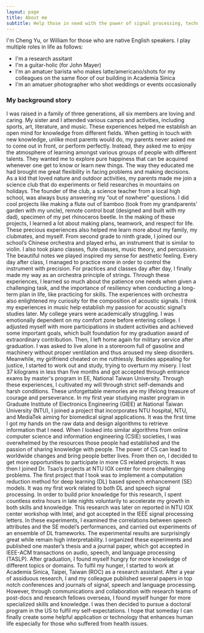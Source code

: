 ```yaml
---
layout: page
title: About me
subtitle: Help those in need with the power of signal processing, technologies, and passion.
---
```


I'm Cheng Yu, or William for those who are native English speakers. I play multiple roles in life as follows:

- I'm a research assitant
- I'm a guitar-holic (for John Mayer)
- I'm an amatuer barista who makes latte/americano/shots for my colleagues on the same floor of our building in Academia Sinica
- I'm an amatuer photographer who shot weddings or events occasionally

### My background story

I was raised in a family of three generations, all six members are loving and caring. My sister and I attended various camps and activities, including sports, art, literature, and music. These experiences helped me establish an open mind for knowledge from different fields. When getting in touch with new knowledge, unlike most parents would do, my parents never asked me to come out in front, or perform perfectly. Instead, they asked me to enjoy the atmosphere of learning amongst various groups of people with different talents. They wanted me to explore pure happiness that can be acquired whenever one get to know or learn new things. The way they educated me had brought me great flexibility in facing problems and making decisions.
As a kid that loved nature and outdoor activities, my parents made me join a science club that do experiments or field researches in mountains on holidays. The founder of the club, a science teacher from a local high school, was always busy answering my “out of nowhere” questions. I did cool projects like making a flute out of bamboo (took from my grandparents’ garden with my uncle), remote control boat (designed and built with my dad), specimen of my pet rhinoceros beetle. In the making of these projects, I learned a lot about making plans, teamwork, and respect for life. These precious experiences also helped me learn more about my family, my clubmates, and myself.
From second grade to ninth grade, I joined our school’s Chinese orchestra and played erhu, an instrument that is similar to violin. I also took piano classes, flute classes, music theory, and percussion. The beautiful notes we played inspired my sense for aesthetic feeling. Every day after class, I managed to practice more in order to control the instrument with precision. For practices and classes day after day, I finally made my way as an orchestra principle of strings. Through these experiences, I learned so much about the patience one needs when given a challenging task, and the importance of resiliency when conducting a long-term plan in life, like practicing for skills. The experiences with orchestra also enlightened my curiosity for the composition of acoustic signals. I think my experiences in music help establish my passion for acoustic signal’s studies later.
My college years were academically struggling. I was emotionally dependent on my comfort zone before entering college. I adjusted myself with more participations in student activities and achieved some important goals, which built foundation for my graduation award of extraordinary contribution. Then, I left home again for military service after graduation. I was asked to live alone in a storeroom full of gasoline and machinery without proper ventilation and thus aroused my sleep disorders. Meanwhile, my girlfriend cheated on me ruthlessly. Besides appealing for justice, I started to work out and study, trying to overturn my misery. I lost 37 kilograms in less than five months and got accepted through entrance exams by master's program in EE, National Taiwan University. Through these experiences, I cultivated my will through strict self-demands and harsh conditions. These unforgettable memories are my lifelong treasure of courage and perseverance.
In my first year studying master program in Graduate Institute of Electronics Engineering (GIEE) at National Taiwan University (NTU), I joined a project that incorporates NTU hospital, NTU, and MediaTek aiming for biomedical signal applications. It was the first time I got my hands on the raw data and design algorithms to retrieve information that I need. When I looked into similar algorithms from online computer science and information engineering (CSIE) societies, I was overwhelmed by the resources those people had established and the passion of sharing knowledge with people. The power of CS can lead to worldwide
changes and bring people better lives. From then on, I decided to get more opportunities to participate in more CS related projects. It was then I joined Dr. Tsao’s projects at NTU IOX center for more challenging problems. The first project that I took was to implement a computation reduction method for deep learning (DL) based speech enhancement (SE) models. It was my first work related to both DL and speech signal processing. In order to build prior knowledge for this research, I spent countless extra hours in late nights voluntarily to accelerate my growth in both skills and knowledge. This research was later on reported in NTU IOX center workshop with Intel, and got accepted in the IEEE signal processing letters. In these experiments, I examined the correlations between speech attributes and the SE model’s performances, and carried out experiments of an ensemble of DL frameworks. The experimental results are surprisingly great while remain high interpretability. I organized these experiments and published one master’s thesis and a journal paper, which got accepted in IEEE-ACM transactions on audio, speech, and language processing (TASLP).
After graduation, I found myself hungry for more knowledge of different topics or domains. To fulfil my hunger, I started to work at Academia Sinica, Taipei, Taiwan (ROC) as a research assistant. After a year of assiduous research, I and my colleague published several papers in top notch conferences and journals of signal, speech and language processing. However, through communications and collaboration with research teams of post-docs and research fellows overseas, I found myself hunger for more specialized skills and knowledge. I was then decided to pursue a doctoral program in the US to fulfil my self-expectations. I hope that someday I can finally create some helpful application or technology that enhances human life especially for those who suffered from health issues. 
